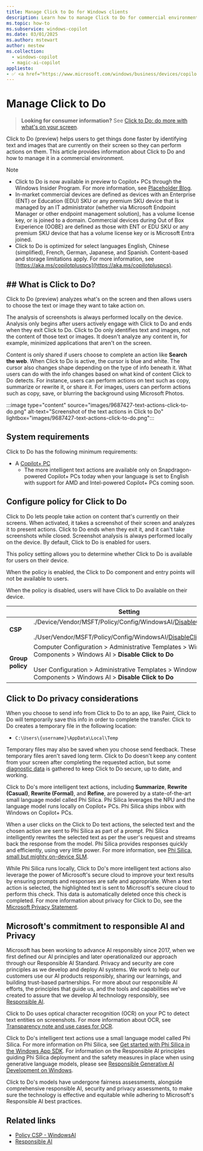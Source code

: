 ```yaml
---
title: Manage Click to Do for Windows clients
description: Learn how to manage Click to Do for commercial environments and about Click to Do features.
ms.topic: how-to
ms.subservice: windows-copilot
ms.date: 03/01/2025
ms.author: mstewart
author: mestew
ms.collection:
  - windows-copilot
  - magic-ai-copilot
appliesto:
- ✅ <a href="https://www.microsoft.com/windows/business/devices/copilot-plus-pcs#copilot-plus-pcs" target="_blank">Copilot+ PCs</a>
---
```


# Manage Click to Do
<!--9687427-->
>**Looking for consumer information?** See [Click to Do: do more with what's on your screen](https://support.microsoft.com/topic/6848b7d5-7fb0-4c43-b08a-443d6d3f5955).

Click to Do (preview) helps users to get things done faster by identifying text and images that are currently on their screen so they can perform actions on them. This article provides information about Click to Do and how to manage it in a commercial environment.

> [!NOTE]
> - Click to Do is now available in preview to Copilot+ PCs through the Windows Insider Program. For more information, see [Placeholder Blog](https://blogs.windows.com/windows-insider/2024/12/06/previewing-more-copilot-experiences-with-windows-insiders-in-the-dev-channel/).
> - In-market commercial devices are defined as devices with an Enterprise (ENT) or Education (EDU) SKU or any premium SKU device that is managed by an IT administrator (whether via Microsoft Endpoint Manager or other endpoint management solution), has a volume license key, or is joined to a domain. Commercial devices during Out of Box Experience (OOBE) are defined as those with ENT or EDU SKU or any premium SKU device that has a volume license key or is Microsoft Entra joined. 
> - Click to Do is optimized for select languages English, Chinese (simplified), French, German, Japanese, and Spanish. Content-based and storage limitations apply. For more information, see [https://aka.ms/copilotpluspcs](https://aka.ms/copilotpluspcs).

## ## What is Click to Do?

Click to Do (preview) analyzes what's on the screen and then allows users to choose the text or image they want to take action on. 

The analysis of screenshots is always performed locally on the device. Analysis only begins after users actively engage with Click to Do and ends when they exit Click to Do. Click to Do only identifies text and images, not the content of those text or images. It doesn't analyze any content in, for example, minimized applications that aren't on the screen.  
 
Content is only shared if users choose to complete an action like **Search the web**. When Click to Do is active, the cursor is blue and white. The cursor also changes shape depending on the type of info beneath it. What users can do with the info changes based on what kind of content Click to Do detects. For instance, users can perform actions on text such as copy, summarize or rewrite it, or share it. For images, users can perform actions such as copy, save, or blurring the background using Microsoft Photos.

:::image type="content" source="images/9687427-text-actions-click-to-do.png" alt-text="Screenshot of the text actions in Click to Do" lightbox="images/9687427-text-actions-click-to-do.png":::


## System requirements

Click to Do has the following minimum requirements:

- A [Copilot+ PC](https://aka.ms/copilotpluspcs)
  - The more intelligent text actions are available only on Snapdragon-powered Copilot+ PCs today when your language is set to English with support for AMD and Intel-powered Copilot+ PCs coming soon. 


## Configure policy for Click to Do

Click to Do lets people take action on content that's currently on their screens. When activated, it takes a screenshot of their screen and analyzes it to present actions. Click to Do ends when they exit it, and it can't take screenshots while closed. Screenshot analysis is always performed locally on the device. By default, Click to Do is enabled for users.

This policy setting allows you to determine whether Click to Do is available for users on their device.

When the policy is enabled, the Click to Do component and entry points will not be available to users.

When the policy is disabled, users will have Click to Do available on their device.

| &nbsp; | Setting  |
|---|---|
| **CSP** | ./Device/Vendor/MSFT/Policy/Config/WindowsAI/[DisableClickToDo](mdm/policy-csp-windowsai.md) </br></br> ./User/Vendor/MSFT/Policy/Config/WindowsAI/[DisableClickToDo](mdm/policy-csp-windowsai.md)|
| **Group policy** | Computer Configuration > Administrative Templates > Windows Components > Windows AI > **Disable Click to Do** </br></br>User Configuration > Administrative Templates > Windows Components > Windows AI > **Disable Click to Do**|

## Click to Do privacy considerations  

When you choose to send info from Click to Do to an app, like Paint, Click to Do will temporarily save this info in order to complete the transfer. Click to Do creates a temporary file in the following location: 

- `C:\Users\{username}\AppData\Local\Temp`

Temporary files may also be saved when you choose send feedback. These temporary files aren't saved long term. Click to Do doesn't keep any content from your screen after completing the requested action, but some [diagnostic data](../privacy/configure-windows-diagnostic-data-in-your-organization.md) is gathered to keep Click to Do secure, up to date, and working.

Click to Do's more intelligent text actions, including **Summarize**, **Rewrite (Casual)**, **Rewrite (Formal)**, and **Refine**, are powered by a state-of-the-art small language model called Phi Silica. Phi Silica leverages the NPU and the language model runs locally on Copilot+ PCs. Phi Silica ships inbox with Windows on Copilot+ PCs. 

When a user clicks on the Click to Do text actions, the selected text and the chosen action are sent to Phi Silica as part of a prompt. Phi Silica intelligently rewrites the selected text as per the user's request and streams back the response from the model. Phi Silica provides responses quickly and efficiently, using very little power. For more information, see [Phi Silica, small but mighty on-device SLM](https://blogs.windows.com/windowsexperience/?p=179250). 

While Phi Silica runs locally, Click to Do's more intelligent text actions also leverage the power of Microsoft's secure cloud to improve your text results by ensuring prompts and responses are safe and appropriate. When a text action is selected, the highlighted text is sent to Microsoft's secure cloud to perform this check. This data is automatically deleted once this check is completed. For more information about privacy for Click to Do, see the [Microsoft Privacy Statement](https://go.microsoft.com/fwlink/?LinkId=521839%E2%80%AF).

## Microsoft's commitment to responsible AI and Privacy
 
Microsoft has been working to advance AI responsibly since 2017, when we first defined our AI principles and later operationalized our approach through our Responsible AI Standard. Privacy and security are core principles as we develop and deploy AI systems. We work to help our customers use our AI products responsibly, sharing our learnings, and building trust-based partnerships. For more about our responsible AI efforts, the principles that guide us, and the tools and capabilities we've created to assure that we develop AI technology responsibly, see [Responsible AI](https://www.microsoft.com/ai/responsible-ai).


Click to Do uses optical character recognition (OCR) on your PC to detect text entities on screenshots. For more information about OCR, see [Transparency note and use cases for OCR](/legal/cognitive-services/computer-vision/ocr-transparency-note). 

Click to Do's intelligent text actions use a small language model called Phi Silica. For more information on Phi Silica, see [Get started with Phi Silica in the Windows App SDK](/windows/ai/apis/phi-silica#responsible-ai). For information on the Responsible AI principles guiding Phi Silica deployment and the safety measures in place when using generative language models, please see [Responsible Generative AI Development on Windows](/windows/ai/rai). 


Click to Do's models have undergone fairness assessments, alongside comprehensive responsible AI, security and privacy assessments, to make sure the technology is effective and equitable while adhering to Microsoft's Responsible AI best practices.

## Related links

- [Policy CSP - WindowsAI](/windows/client-management/mdm/policy-csp-windowsai)
- [Responsible AI](https://www.microsoft.com/ai/responsible-ai)